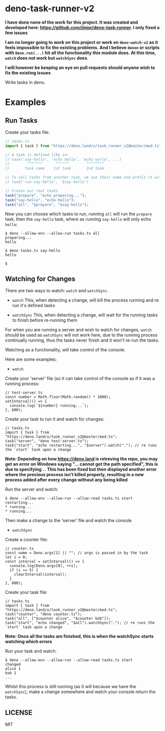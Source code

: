 # deno-task-runner-v2

**I have done none of the work for this project. It was created and developed here: https://github.com/jinjor/deno-task-runner. I only fixed a few issues**

**I am no longer going to work on this project or work on `deno-watch-v2` as it feels impossible to fix the existing problems. And I believe `denon` or scripts with `Deno.run(...)` hit all the functionality this module does. At this time, `watch` does not work but `watchSync` does.**

**I will however be keeping an eye on pull requests should anyone wish to fix the existing issues**

Write tasks in deno.

# Examples

## Run Tasks

Create your tasks file:

```typescript
// tasks.ts
import { task } from "https://deno.land/x/task_runner_v2@master/mod.ts";

// A task is defined like so:
// task('say-hello', 'echo hello', 'echo world', ...)
//        ^^^^^^^      ^^^^^^        ^^^^^^^^
//       task name    1st task       2nd task

// To call tasks from another task, we use their name and prefix it with "$":
// task('run-say-hello', '$say-hello')

// Create our real tasks
task("prepare", "echo preparing...");
task("say-hello", "echo hello");
task("all", "$prepare", "$say-hello");
```

Now you can choose which tasks to run, running `all` will run the `prepare` task, then the `say-hello` task, where as running `say-hello` will only echo `hello`:

```
$ deno --allow-env --allow-run tasks.ts all
preparing...
hello

$ deno tasks.ts say-hello
hello

$
```

## Watching for Changes

There are two ways to watch: `watch` and `watchSync`.

* `watch`
    This, when detecting a change, will kill the process running and re run it's defined tasks
    
* `watchSync`
    This, when detecting a change, will wait for the running tasks to finish before re-running them
    
For when you are running a server and wish to watch for changes, `watch` should be used as `watchSync` will not work here, due to the running process continually running, thus the tasks never finish and it won't re-run the tasks.

Watching as a functionality, will take control of the console.

Here are some examples:

* `watch`

Create your 'server' file (so it can take control of the console as if it was a running process:

```
// test-server.ts
const number = Math.floor(Math.random() * 1000);
setInterval(() => {
  console.log(`${number} running...`);
}, 600);
```

Create your task to run it and watch for changes:

```
// tasks.ts
import { task } from "https://deno.land/x/task_runner_v2@master/mod.ts";
task("server", "deno test-server.ts");
task("start", "echo restarting...", "$server").watch("."); // re runs the `start` task upon a change
```

**Note: Depending on how https://deno.land is retreving the repo, you may get an error on Windows saying "... cannot get the path specified", this is due to specifying `.`. This has been fixed but then displayed another error where the previous process isn't killed properly, resulting in a new process added after every change without any being killed**

Run the server and watch:

```
$ deno --allow-env --allow-run --allow-read tasks.ts start
restarting...
* running...
* running...
```

Then make a change to the 'server' file and watch the console

* `watchSync`

Create a counter file:

```
// counter.ts
const name = Deno.args[1] || ""; // args is passed in by the task
let i = 0;
const interval = setInterval(() => {
  console.log(Deno.args[0], ++i);
  if (i >= 5) {
    clearInterval(interval);
  }
}, 600);
```

Create your task file:

```
// tasks.ts
import { task } from "https://deno.land/x/task_runner_v2@master/mod.ts";
task("counter", "deno counter.ts");
task("all", ["$counter alice", "$counter bob"]);
task("start", "echo changed", "$all").watchSync("."); // re runs the `start` task upon a change
```

**Note: Once all the tasks are finished, this is when the watchSync starts watching which errors**

Run your task and watch:

```
$ deno --allow-env --allow-run --allow-read tasks.ts start
changed
alice 1
bob 1
...
```

Whilst this process is still running (as it will because we have the `watchSync`), make a change somewhere and watch your console return the tasks.

## LICENSE

MIT
